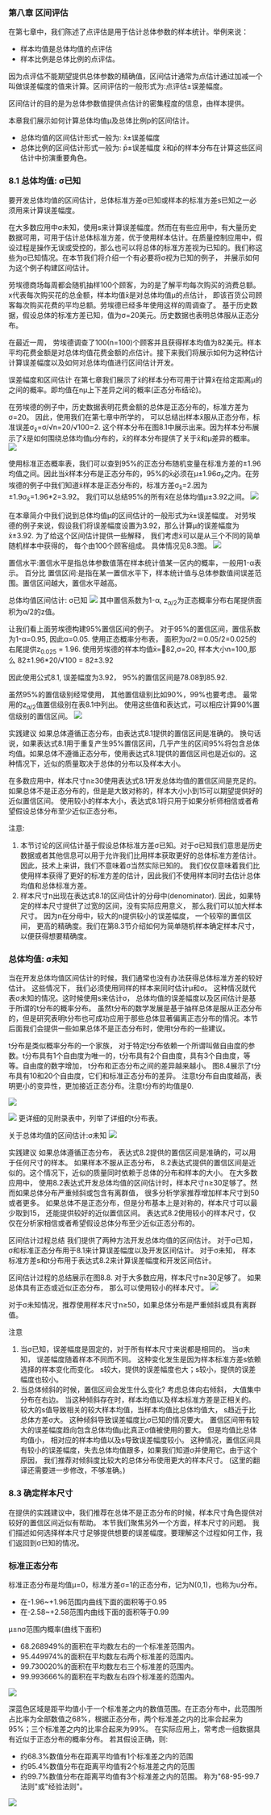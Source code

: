 ### 第八章 区间评估

  在第七章中，我们陈述了点评估是用于估计总体参数的样本统计。举例来说：
  * 样本均值是总体均值的点评估
  * 样本比例是总体比例的点评估。
  
  因为点评估不能期望提供总体参数的精确值，区间估计通常为点估计通过加减一个叫做误差幅度的值来计算。区间评估的一般形式为:点评估±误差幅度。
  
  区间估计的目的是为总体参数值提供点估计的密集程度的信息，由样本提供。
  
  本章我们展示如何计算总体均值μ及总体比例p的区间估计。 
  * 总体均值的区间估计形式一般为: x̄±误差幅度
  * 总体比例的区间估计形式一般为: p̄±误差幅度
  x̄和p̄的样本分布在计算这些区间估计中扮演重要角色。

### 8.1 总体均值: σ已知
  要开发总体均值的区间估计，总体标准方差σ已知或样本的标准方差s已知之一必须用来计算误差幅度。
  
  在大多数应用中σ未知，使用s来计算误差幅度。然而在有些应用中，有大量历史数据可用，可用于估计总体标准方差，优于使用样本估计。在质量控制应用中，假设过程是操作无误或受控的，那么也可以将总体的标准方差视为已知的。我们称这些为σ已知情况。在本节我们将介绍一个有必要将σ视为已知的例子， 并展示如何为这个例子构建区间估计。
  
  劳埃德商场每周都会随机抽样100个顾客，为的是了解平均每次购买的消费总额。x代表每次购买花的总金额，样本均值x̄是对总体均值μ的点估计， 即该百货公司顾客每次购买花费的平均总额。劳埃德已经多年使用这样的周调查了。 基于历史数据，假设总体的标准方差已知，值为σ=20美元。历史数据也表明总体服从正态分布。
  
  在最近一周， 劳埃德调查了100(n=100)个顾客并且获得样本均值为82美元。样本平均花费金额是对总体均值花费金额的点估计。接下来我们将展示如何为这种估计计算误差幅度以及如何对总体均值进行区间估计开发。
  
  误差幅度和区间估计
  在第七章我们展示了x̄的样本分布可用于计算x̄在给定距离μ的之间的概率。即均值在nμ上下差异之间的概率(正态分布结论)。

  在劳埃德的例子中，历史数据表明花费金额的总体是正态分布的，标准方差为σ=20。 因此，使用我们在第七章中所学的， 可以总结出样本x̄服从正态分布，标准误差σ<sub>x̄</sub>=σ/√n=20/√100=2. 
  这个样本分布在图8.1中展示出来。因为样本分布展示了x̄是如何围绕总体均值μ分布的，x̄的样本分布提供了关于x̄和μ差异的概率。
  ![](https://github.com/walkerqiao/walkman/blob/master/images/da/sfbe_8.1.png)
  
  使用标准正态概率表，我们可以查到95%的正态分布随机变量在标准方差的±1.96均值之间。因此当x̄样本分布是正态分布的，95%的x̄必须在μ±1.96σ<sub>x̄</sub>之内。在劳埃德的例子中我们知道x̄样本是正态分布的，标准方差σ<sub>x̄</sub>=2.因为±1.9σ<sub>x̄</sub>=1.96*2=3.92。
  我们可以总结95%的所有x̄在总体均值μ±3.92之间。
  ![](https://github.com/walkerqiao/walkman/blob/master/images/da/sfbe_8.2.png)
  
  在本章简介中我们说到总体均值μ的区间估计的一般形式为x̄±误差幅度。 对劳埃德的例子来说，假设我们将误差幅度设置为3.92，那么计算μ的误差幅度为x̄±3.92. 为了给这个区间估计提供一些解释， 我们考虑x̄可以是从三个不同的简单随机样本中获得的， 每个由100个顾客组成。 具体情况见8.3图。
  ![](https://github.com/walkerqiao/walkman/blob/master/images/da/sfbe_8.3.png)
  
  置信水平:置信水平是指总体参数值落在样本统计值某一区内的概率，一般用1-α表示。 百分比
  置信区间:是指在某一置信水平下，样本统计值与总体参数值间误差范围。置信区间越大，置信水平越高。
  
  总体均值区间估计: σ已知
  ![](https://github.com/walkerqiao/walkman/blob/master/images/da/sfbe_formula_8.1.png)
  其中置信系数为1-α, z<sub>α/2</sub>为正态概率分布右尾提供面积为α/2的z值。
  
  让我们看上面劳埃德构建95%置信区间的例子。 对于95%的置信区间，置信系数为1-α=0.95, 因此α=0.05. 使用正态概率分布表， 面积为α/2＝0.05/2=0.025的右尾提供z<sub>0.025</sub> = 1.96. 使用劳埃德的样本均值x̄=􏰐82,σ=20, 样本大小n=100,那么
  82±1.96*20/√100 = 82±3.92
  
  因此使用公式8.1, 误差幅度为3.92， 95%的置信区间是78.08到85.92.
  
  虽然95%的置信级别经常使用， 其他置信级别比如90%，99%也要考虑。 最常用的z<sub>α/2</sub>值置信级别在表8.1中列出。 使用这些值和表达式，可以相应计算90%置信级别的置信区间。
  ![](https://github.com/walkerqiao/walkman/blob/master/images/da/sfbe_table_8.1.png)
  
  实践建议
  如果总体遵循正态分布，由表达式8.1提供的置信区间是准确的。 换句话说，如果表达式8.1用于重复产生95%置信区间，几乎产生的区间95%将包含总体均值。如果总体不遵循正态分布，使用表达式8.1提供的置信区间也是近似的。这种情况下，近似的质量取决于总体的分布以及样本大小。
  
  在多数应用中，样本尺寸n≥30使用表达式8.1开发总体均值的置信区间是充足的。如果总体不是正态分布的，但是是大致对称的，样本大小小到15可以期望提供好的近似置信区间。 使用较小的样本大小，表达式8.1将只用于如果分析师相信或者希望假设总体分布至少近似正态分布。
  
  注意:
  1. 本节讨论的区间估计基于假设总体标准方差σ已知。对于σ已知我们意思是历史数据或者其他信息可以用于允许我们比用样本获取更好的总体标准方差估计。因此，技术上来讲，我们不意味着σ当然实际已知的。 我们仅仅意味着我们比使用样本获得了更好的标准方差的估计，因此我们不使用样本同时去估计总体均值和总体标准方差。
  2. 样本尺寸n出现在表达式8.1的区间估计的分母中(denominator). 因此，如果特定的样本尺寸提供了过宽的区间，没有实际应用意义， 那么我们可以加大样本尺寸。 因为n在分母中，较大的n提供较小的误差幅度， 一个较窄的置信区间， 更高的精确度。我们在第8.3节介绍如何为简单随机样本确定样本尺寸，以便获得想要精确度。
  
### 总体均值: σ未知
  当在开发总体均值区间估计的时候，我们通常也没有办法获得总体标准方差的较好估计。 这些情况下， 我们必须使用同样的样本来同时估计μ和σ。 这种情况就代表σ未知的情况。这时候使用s来估计σ， 总体均值的误差幅度以及区间估计是基于所谓的t分布的概率分布。 虽然t分布的数学发展是基于抽样总体是服从正态分布的，但是研究表明t分布也可成功应用于那些总体显著偏离正态分布的情况。本节后面我们会提供一些如果总体不是正态分布时，使用t分布的一些建议。

  t分布是类似概率分布的一个家族， 对于特定t分布依赖一个所谓叫做自由度的参数。t分布具有1个自由度为唯一的，t分布具有2个自由度，具有3个自由度，等等。自由度的数字增加， t分布和正态分布之间的差异越来越小。 图8.4展示了t分布具有10和20个自由度，它们和标准正态分布的差异。 注意t分布自由度越高，表明更小的变异性，更加接近正态分布。注意t分布的均值是0.
  
  ![](https://github.com/walkerqiao/walkman/blob/master/images/da/sfbe_graph_8.4.png)

  ![](https://github.com/walkerqiao/walkman/blob/master/images/da/sfbe_complete_t_dist_table.png)
  更详细的见附录表中，列举了详细的t分布表。
  
  关于总体均值的区间估计:σ未知
  ![](https://github.com/walkerqiao/walkman/blob/master/images/da/sfbe_formula_8.4.png)
  
  实践建议
  如果总体遵循正态分布， 表达式8.2提供的置信区间是准确的，可以用于任何尺寸的样本。 如果样本不服从正态分布， 8.2表达式提供的置信区间是近似的。这个情况下，近似的质量同时依赖于总体的分布和样本的大小。
  在大多数应用中， 使用8.2表达式开发总体均值的区间估计时，样本尺寸n≥30足够了。然而如果总体分布严重倾斜或包含有离群值， 很多分析学家推荐增加样本尺寸到50或者更多。 如果总体不是正态分布，但是分布基本上是对称的，样本尺寸可以最少取到15， 还能提供较好的近似置信区间。 表达式8.2使用较小的样本尺寸，仅仅在分析家相信或者希望假设总体分布至少近似正态分布的。
  
  区间估计过程总结
  我们提供了两种方法开发总体均值的区间估计。 对于σ已知， σ和标准正态分布用于8.1来计算误差幅度以及开发区间估计。
  对于σ未知， 样本标准方差s和t分布用于表达式8.2来计算误差幅度和开发区间估计。
  
  区间估计过程的总结展示在图8.8. 对于大多数应用，样本尺寸n≥30足够了。 如果总体具有正态或近似正态分布， 那么可以使用较小的样本尺寸。
  ![](https://github.com/walkerqiao/walkman/blob/master/images/da/sfbe_graph_8.8.png)
  
  对于σ未知情况，推荐使用样本尺寸n≥50，如果总体分布是严重倾斜或具有离群值。
  
  注意
  1. 当σ已知，误差幅度是固定的，对于所有样本尺寸来说都是相同的。 当σ未知， 误差幅度随着样本不同而不同。 这种变化发生是因为样本标准方差s依赖选择的样本变化而变化。 s较大，提供的误差幅度也大；s较小，提供的误差幅度也较小。
  2. 当总体倾斜的时候，置信区间会发生什么变化? 考虑总体向右倾斜， 大值集中分布在右边。 当这种倾斜存在时，样本均值以及样本标准方差是正相关的。 较大的s值导致相关的较大样本均值，当样本均值比总体均值大， s趋近于比总体方差σ大。 这种倾斜导致误差幅度比σ已知的情况要大。 置信区间带有较大的误差幅度趋向包含总体均值μ比真正σ值被使用的要大。 但是均值比总体均值小， 相对应的样本均值以及s导致误差幅度较小。 这种情况，置信区间具有较小的误差幅度，失去总体均值跟多，如果我们知道σ并使用它。由于这个原因， 我们推荐对倾斜度比较大的总体分布使用更大的样本尺寸。 (这里的翻译还需要进一步修改，不够准确。)
  
### 8.3 确定样本尺寸
  在提供的实践建议中，我们推荐在总体不是正态分布的时候，样本尺寸角色提供对较好的置信区间近似有帮助。
  本节我们聚焦另外一个方面，样本尺寸的问题。 我们描述如何选择样本尺寸足够提供想要的误差幅度。要理解这个过程如何工作，我们返回到σ已知的情况。


### 标准正态分布
  标准正态分布是均值μ=0，标准方差σ=1的正态分布，记为N(0,1)，也称为u分布。
  * 在-1.96~+1.96范围内曲线下面的面积等于0.95
  * 在-2.58~+2.58范围内曲线下面的面积等于0.99
  
  μ±nσ范围内概率(曲线下面积)
  * 68.268949%的面积在平均数左右的一个标准差范围内。
  * 95.449974%的面积在平均数左右两个标准差的范围内。
  * 99.730020%的面积在平均数左右三个标准差的范围内。
  * 99.993666%的面积在平均数左右四个标准差的范围内。
  
  ![](https://github.com/walkerqiao/walkman/blob/master/images/sfbe_std_normal_1.png)

  深蓝色区域是距平均值小于一个标准差之内的数值范围。在正态分布中，此范围所占比率为全部数值之68%，根据正态分布，两个标准差之内的比率合起来为95%；三个标准差之内的比率合起来为99%。
  在实际应用上，常考虑一组数据具有近似于正态分布的概率分布。
  若其假设正确，则:
  * 约68.3%数值分布在距离平均值有1个标准差之内的范围
  * 约95.4%数值分布在距离平均值有2个标准差之内的范围
  * 约99.7%数值分布在距离平均值有3个标准差之内的范围。
  称为"68-95-99.7法则"或"经验法则"。

  ![](https://github.com/walkerqiao/walkman/blob/master/images/sfbe_std_normal_2.png)
  
